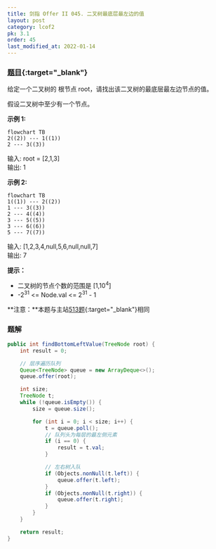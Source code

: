 ```yaml
---
title: 剑指 Offer II 045. 二叉树最底层最左边的值
layout: post
category: lcof2
pk: 3.1
order: 45
last_modified_at: 2022-01-14
---
```


### [题目](https://leetcode-cn.com/problems/LwUNpT/){:target="_blank"}

给定一个二叉树的 根节点 root，请找出该二叉树的最底层最左边节点的值。

假设二叉树中至少有一个节点。

**示例 1:**

```mermaid
flowchart TB
2((2)) --- 1((1))
2 --- 3((3))
```

输入: root = [2,1,3]  
输出: 1

**示例 2:**

```mermaid
flowchart TB
1((1)) --- 2((2))
1 --- 3((3))
2 --- 4((4))
3 --- 5((5))
3 --- 6((6))
5 --- 7((7))
```

输入: [1,2,3,4,null,5,6,null,null,7]  
输出: 7

**提示：**
- 二叉树的节点个数的范围是 [1,10<sup>4</sup>]
- -2<sup>31</sup> <= Node.val <= 2<sup>31</sup> - 1

**注意：**本题与主站[513题](https://leetcode-cn.com/problems/find-bottom-left-tree-value/){:target="_blank"}相同

### 题解

```java
public int findBottomLeftValue(TreeNode root) {
    int result = 0;

    // 层序遍历队列
    Queue<TreeNode> queue = new ArrayDeque<>();
    queue.offer(root);

    int size;
    TreeNode t;
    while (!queue.isEmpty()) {
        size = queue.size();

        for (int i = 0; i < size; i++) {
            t = queue.poll();
            // 队列头为每层的最左侧元素
            if (i == 0) {
                result = t.val;
            }

            // 左右树入队
            if (Objects.nonNull(t.left)) {
                queue.offer(t.left);
            }
            if (Objects.nonNull(t.right)) {
                queue.offer(t.right);
            }
        }
    }

    return result;
}
```